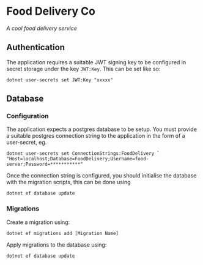 # Food Delivery Co
*A cool food delivery service*

## Authentication
The application requires a suitable JWT signing key to be configured in secret storage under the key `JWT:Key`. This can be set like so:
```
dotnet user-secrets set JWT:Key "xxxxx"
```

## Database
### Configuration
The application expects a postgres database to be setup. You must provide a suitable postgres connection string to the application in the form of a user-secret, eg.
```
dotnet user-secrets set ConnectionStrings:FoodDelivery `
"Host=localhost;Database=FoodDelivery;Username=food-server;Password=***********"
```
Once the connection string is configured, you should initialise the database with the migration scripts, this can be done using
```
dotnet ef database update
```

### Migrations
Create a migration using:
```
dotnet ef migrations add [Migration Name]
```
Apply migrations to the database using:
```
dotnet ef database update
```
